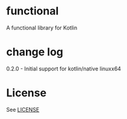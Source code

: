 # functional
A functional library for Kotlin

# change log
0.2.0 - Initial support for kotlin/native linuxx64

# License
See [LICENSE](LICENSE)

